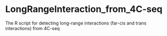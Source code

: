 # LongRangeInteraction_from_4C-seq
The R script for detecting long-range interactions (far-cis and trans interactions) from 4C-seq
